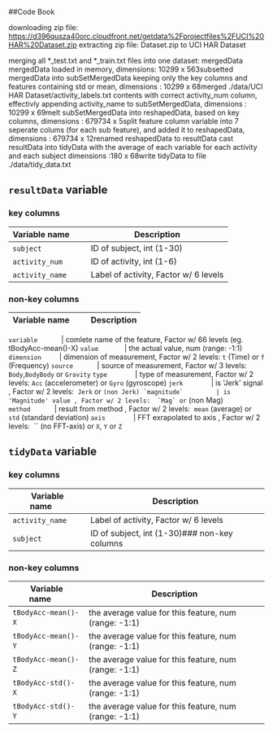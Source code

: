 ##Code Book

downloading zip file: https://d396qusza40orc.cloudfront.net/getdata%2Fprojectfiles%2FUCI%20HAR%20Dataset.zip 
extracting zip file: Dataset.zip to UCI HAR Dataset 

merging all *_test.txt and *_train.txt files into one dataset: mergedData mergedData loaded in memory, dimensions: 10299 x 563subsetted mergedData into subSetMergedData keeping only the key columns and features containing std or mean, dimensions : 10299 x 68merged ./data/UCI HAR Dataset/activity_labels.txt contents with correct activity_num column, effectivly appending activity_name to subSetMergedData, dimensions : 10299 x 69melt subSetMergedData into reshapedData, based on key columns, dimensions : 679734 x 5split feature column variable into 7 seperate colums (for each sub feature), and added it to reshapedData, dimensions : 679734 x 12renamed reshapedData to resultData cast resultData into tidyData with the average of each variable for each activity and each subject dimensions :180 x 68write tidyData to file  ./data/tidy_data.txt 

## `resultData` variable
### key columns
Variable name       | Description
--------------------|------------
`subject`           | ID of subject, int (1-30)
`activity_num`      | ID of activity, int (1-6)
`activity_name`     | Label of activity, Factor w/ 6 levels
### non-key columns

Variable name       | Description
--------------------|------------
`variable
`          | comlete name of the feature, Factor w/ 66 levels (eg. tBodyAcc-mean()-X) 
`value`             | the actual value, num (range: -1:1)
`dimension`         | dimension of measurement, Factor w/ 2 levels: `t` (Time) or `f` (Frequency)
`source`            | source of measurement, Factor w/ 3 levels: `Body`,`BodyBody` or `Gravity`
`type`              | type of measurement, Factor w/ 2 levels: `Acc` (accelerometer) or `Gyro` (gyroscope)
`jerk`              | is 'Jerk' signal , Factor w/ 2 levels:  `Jerk` or `` (non Jerk)
`magnitude`         | is 'Magnitude' value , Factor w/ 2 levels:  `Mag` or `` (non Mag)
`method`            | result from method , Factor w/ 2 levels:  `mean` (average) or `std` (standard deviation)
`axis`              | FFT exrapolated to axis , Factor w/ 2 levels:  `` (no FFT-axis) or `X`, `Y` or `Z`
## `tidyData` variable
### key columns

Variable name       | Description
--------------------|------------
`activity_name`     | Label of activity, Factor w/ 6 levels
`subject`           | ID of subject, int (1-30)### non-key columns
### non-key columns

Variable name       | Description
--------------------|------------
`tBodyAcc-mean()-X`   | the average value for this feature, num (range: -1:1)
`tBodyAcc-mean()-Y`   | the average value for this feature, num (range: -1:1)
`tBodyAcc-mean()-Z`   | the average value for this feature, num (range: -1:1)
`tBodyAcc-std()-X`   | the average value for this feature, num (range: -1:1)
`tBodyAcc-std()-Y`   | the average value for this feature, num (range: -1:1)


